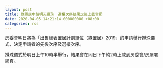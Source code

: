 ```yaml
---
layout: post
title: 綠置居申請明天攪珠　選樓次序結果之後上載官網
date: 2020-04-05 14:21:14.000000000 +08:00
categories: rss
---
```


房委會明日將為「出售綠表置居計劃單位（綠置居）2019」的申請舉行攪珠儀式，決定申請者的先後次序及選樓次序。

攪珠儀式於明日上午10時半舉行，結果會在同日下午約2時上載到房委會/房屋署網頁。
